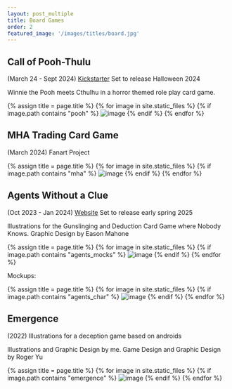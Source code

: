 ```yaml
---
layout: post_multiple
title: Board Games
order: 2
featured_image: '/images/titles/board.jpg'
---
```



## Call of Pooh-Thulu

(March 24 - Sept 2024) [Kickstarter](https://www.kickstarter.com/projects/1155362758/the-call-of-pooh-thulhu-cthulhu-comes-to-the-100-acre-woods) Set to release Halloween 2024

 Winnie the Pooh meets Cthulhu in a horror themed role play card game. 
<div class="gallery" data-columns="3">
		{% assign title = page.title %}
		{% for image in site.static_files %}
			{% if image.path contains "pooh" %}
				<img src="{{ site.baseurl }}{{ image.path }}" alt="image" />
			{% endif %}
		{% endfor %}
</div>




## MHA Trading Card Game
(March 2024) Fanart Project
<div class="gallery" data-columns="3">
		{% assign title = page.title %}
		{% for image in site.static_files %}
			{% if image.path contains "mha" %}
				<img src="{{ site.baseurl }}{{ image.path }}" alt="image" />
			{% endif %}
		{% endfor %}
</div>

## Agents Without a Clue
(Oct 2023 - Jan 2024) [Website](https://agentswithoutaclue.com/) Set to release early spring 2025

Illustrations for the Gunslinging and Deduction Card Game where Nobody Knows. Graphic Design by Eason Mahone


<div class="gallery" data-columns="3">
		{% assign title = page.title %}
		{% for image in site.static_files %}
			{% if image.path contains "agents_mocks" %}
				<img src="{{ site.baseurl }}{{ image.path }}" alt="image" />
			{% endif %}
		{% endfor %}
</div>

Mockups:

<div class="gallery" data-columns="3">
		{% assign title = page.title %}
		{% for image in site.static_files %}
			{% if image.path contains "agents_char" %}
				<img src="{{ site.baseurl }}{{ image.path }}" alt="image" />
			{% endif %}
		{% endfor %}
</div>




## Emergence


(2022) Illustrations for a deception game based on androids 

Illustrations and Graphic Design by me. Game Design and Graphic Design by Roger Yu

<div class="gallery" data-columns="3">
		{% assign title = page.title %}
		{% for image in site.static_files %}
			{% if image.path contains "emergence" %}
				<img src="{{ site.baseurl }}{{ image.path }}" alt="image" />
			{% endif %}
		{% endfor %}
</div>
